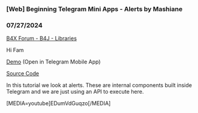 ### [Web] Beginning Telegram Mini Apps - Alerts by Mashiane
### 07/27/2024
[B4X Forum - B4J - Libraries](https://www.b4x.com/android/forum/threads/162276/)

Hi Fam  
  
[Demo](https://t.me/SithasoHoldingsBot) (Open in Telegram Mobile App)  
  
[Source Code](https://github.com/Mashiane/SithasoTMA)  
  
In this tutorial we look at alerts. These are internal components built inside Telegram and we are just using an API to execute here.  
  
[MEDIA=youtube]EDumVdGuqzo[/MEDIA]